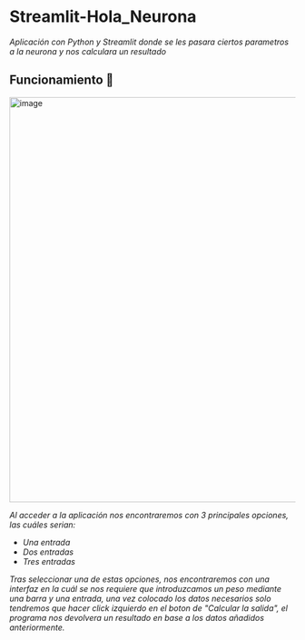 # Streamlit-Hola_Neurona
_Aplicación con Python y Streamlit donde se les pasara ciertos parametros a la neurona y nos calculara un resultado_

## Funcionamiento 🚀

<img width="714" alt="image" src="https://user-images.githubusercontent.com/65163077/213865351-b922bf7c-1a90-4528-85f1-4c5f712b5f4d.png">

_Al acceder a la aplicación nos encontraremos con 3 principales opciones, las cuáles serian:_

* _Una entrada_
* _Dos entradas_
* _Tres entradas_

_Tras seleccionar una de estas opciones, nos encontraremos con una interfaz en la cuál se nos requiere que introduzcamos un peso mediante una barra y una entrada,
una vez colocado los datos necesarios solo tendremos que hacer click izquierdo en el boton de "Calcular la salida", el programa nos devolvera un resultado en base a los datos añadidos anteriormente._


